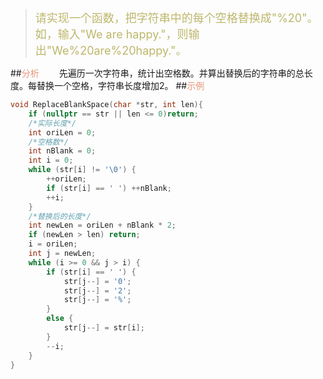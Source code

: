 ><font size=4 color=#BDB76B>请实现一个函数，把字符串中的每个空格替换成"%20"。如，输入"We are happy."，则输出"We%20are%20happy."。</font>

##<font color=#E9967A>分析</font>
　　先遍历一次字符串，统计出空格数。并算出替换后的字符串的总长度。每替换一个空格，字符串长度增加2。
##<font color=#E9967A>示例</font>
```C++
void ReplaceBlankSpace(char *str, int len){
	if (nullptr == str || len <= 0)return;
	/*实际长度*/
	int oriLen = 0;
	/*空格数*/
	int nBlank = 0;
	int i = 0;
	while (str[i] != '\0') {
		++oriLen;
		if (str[i] == ' ') ++nBlank;
		++i;
	}
	/*替换后的长度*/
	int newLen = oriLen + nBlank * 2;
	if (newLen > len) return;
	i = oriLen;
	int j = newLen;
	while (i >= 0 && j > i) {
		if (str[i] == ' ') {
			str[j--] = '0';
			str[j--] = '2';
			str[j--] = '%';
		}
		else {
			str[j--] = str[i];
		}
		--i;
	}
}
```